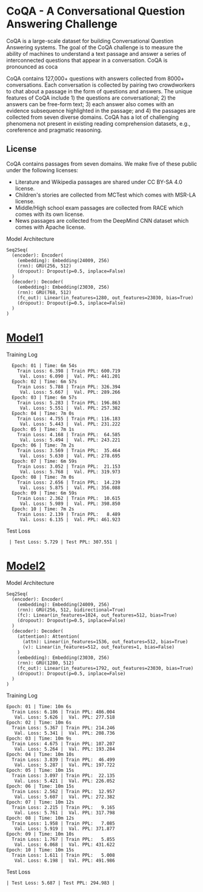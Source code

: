# CoQA - A Conversational Question Answering Challenge

CoQA is a large-scale dataset for building Conversational Question Answering systems. The goal of the CoQA challenge is to measure the ability of machines to understand a text passage and answer a series of interconnected questions that appear in a conversation. CoQA is pronounced as coca

CoQA contains 127,000+ questions with answers collected from 8000+ conversations. Each conversation is collected by pairing two crowdworkers to chat about a passage in the form of questions and answers. The unique features of CoQA include 1) the questions are conversational; 2) the answers can be free-form text; 3) each answer also comes with an evidence subsequence highlighted in the passage; and 4) the passages are collected from seven diverse domains. CoQA has a lot of challenging phenomena not present in existing reading comprehension datasets, e.g., coreference and pragmatic reasoning.

## License
CoQA contains passages from seven domains. We make five of these public under the following licenses:
- Literature and Wikipedia passages are shared under CC BY-SA 4.0 license.
- Children's stories are collected from MCTest which comes with MSR-LA license.
- Middle/High school exam passages are collected from RACE which comes with its own license.
- News passages are collected from the DeepMind CNN dataset which comes with Apache license.


Model Architecture

    Seq2Seq(
      (encoder): Encoder(
        (embedding): Embedding(24009, 256)
        (rnn): GRU(256, 512)
        (dropout): Dropout(p=0.5, inplace=False)
      )
      (decoder): Decoder(
        (embedding): Embedding(23030, 256)
        (rnn): GRU(768, 512)
        (fc_out): Linear(in_features=1280, out_features=23030, bias=True)
        (dropout): Dropout(p=0.5, inplace=False)
      )
    )
    
# [Model1](CoQA_Dataset_Learning_Phrase_Representation_RNN_Encoder_Decoder.ipynb)

Training Log

      Epoch: 01 | Time: 6m 54s
        Train Loss: 6.398 | Train PPL: 600.719
         Val. Loss: 6.090 |  Val. PPL: 441.201
      Epoch: 02 | Time: 6m 57s
        Train Loss: 5.788 | Train PPL: 326.394
         Val. Loss: 5.667 |  Val. PPL: 289.266
      Epoch: 03 | Time: 6m 57s
        Train Loss: 5.283 | Train PPL: 196.863
         Val. Loss: 5.551 |  Val. PPL: 257.382
      Epoch: 04 | Time: 7m 0s
        Train Loss: 4.755 | Train PPL: 116.183
         Val. Loss: 5.443 |  Val. PPL: 231.222
      Epoch: 05 | Time: 7m 1s
        Train Loss: 4.168 | Train PPL:  64.585
         Val. Loss: 5.494 |  Val. PPL: 243.221
      Epoch: 06 | Time: 7m 2s
        Train Loss: 3.569 | Train PPL:  35.464
         Val. Loss: 5.630 |  Val. PPL: 278.695
      Epoch: 07 | Time: 6m 59s
        Train Loss: 3.052 | Train PPL:  21.153
         Val. Loss: 5.768 |  Val. PPL: 319.973
      Epoch: 08 | Time: 7m 0s
        Train Loss: 2.656 | Train PPL:  14.239
         Val. Loss: 5.875 |  Val. PPL: 356.088
      Epoch: 09 | Time: 6m 59s
        Train Loss: 2.362 | Train PPL:  10.615
         Val. Loss: 5.989 |  Val. PPL: 398.850
      Epoch: 10 | Time: 7m 2s
        Train Loss: 2.139 | Train PPL:   8.489
         Val. Loss: 6.135 |  Val. PPL: 461.923

Test Loss

     | Test Loss: 5.729 | Test PPL: 307.551 |
       
    
# [Model2](02_CoQA_Seq2Seq_using_Attention_with_packed_padded_sequence_and_masking.ipynb)

Model Architecture

    Seq2Seq(
      (encoder): Encoder(
        (embedding): Embedding(24009, 256)
        (rnn): GRU(256, 512, bidirectional=True)
        (fc): Linear(in_features=1024, out_features=512, bias=True)
        (dropout): Dropout(p=0.5, inplace=False)
      )
      (decoder): Decoder(
        (attention): Attention(
          (attn): Linear(in_features=1536, out_features=512, bias=True)
          (v): Linear(in_features=512, out_features=1, bias=False)
        )
        (embedding): Embedding(23030, 256)
        (rnn): GRU(1280, 512)
        (fc_out): Linear(in_features=1792, out_features=23030, bias=True)
        (dropout): Dropout(p=0.5, inplace=False)
      )
    )

Training Log

    Epoch: 01 | Time: 10m 6s
      Train Loss: 6.186 | Train PPL: 486.004
       Val. Loss: 5.626 |  Val. PPL: 277.518
    Epoch: 02 | Time: 10m 6s
      Train Loss: 5.367 | Train PPL: 214.246
       Val. Loss: 5.341 |  Val. PPL: 208.736
    Epoch: 03 | Time: 10m 9s
      Train Loss: 4.675 | Train PPL: 107.207
       Val. Loss: 5.264 |  Val. PPL: 193.284
    Epoch: 04 | Time: 10m 10s
      Train Loss: 3.839 | Train PPL:  46.499
       Val. Loss: 5.287 |  Val. PPL: 197.722
    Epoch: 05 | Time: 10m 15s
      Train Loss: 3.097 | Train PPL:  22.135
       Val. Loss: 5.421 |  Val. PPL: 226.052
    Epoch: 06 | Time: 10m 15s
      Train Loss: 2.562 | Train PPL:  12.957
       Val. Loss: 5.607 |  Val. PPL: 272.382
    Epoch: 07 | Time: 10m 12s
      Train Loss: 2.215 | Train PPL:   9.165
       Val. Loss: 5.761 |  Val. PPL: 317.798
    Epoch: 08 | Time: 10m 12s
      Train Loss: 1.958 | Train PPL:   7.085
       Val. Loss: 5.919 |  Val. PPL: 371.877
    Epoch: 09 | Time: 10m 10s
      Train Loss: 1.767 | Train PPL:   5.855
       Val. Loss: 6.068 |  Val. PPL: 431.622
    Epoch: 10 | Time: 10m 15s
      Train Loss: 1.611 | Train PPL:   5.008
       Val. Loss: 6.198 |  Val. PPL: 491.986
       
Test Loss
   
    | Test Loss: 5.687 | Test PPL: 294.983 |

